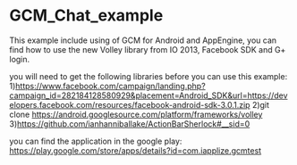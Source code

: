 GCM_Chat_example
================

This example include using of GCM for Android and AppEngine, you can find how to use the new Volley library from IO 2013, Facebook SDK and G+ login.

you will need to get the following libraries before you can use this example: 
1)https://www.facebook.com/campaign/landing.php?campaign_id=282184128580929&placement=Android_SDK&url=https://developers.facebook.com/resources/facebook-android-sdk-3.0.1.zip 
2)git clone https://android.googlesource.com/platform/frameworks/volley 
3)https://github.com/ianhanniballake/ActionBarSherlock#__sid=0

you can find the application in the google play: https://play.google.com/store/apps/details?id=com.iapplize.gcmtest
